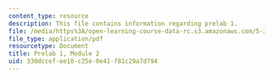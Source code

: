 ```yaml
---
content_type: resource
description: This file contains information regarding prelab 1.
file: /media/https%3A/open-learning-course-data-rc.s3.amazonaws.com/5-35-introduction-to-experimental-chemistry-fall-2012/330dccefee10c25e0e41f81c29a7d794_MIT5_35F12_prelab1module2.pdf
file_type: application/pdf
resourcetype: Document
title: Prelab 1, Module 2
uid: 330dccef-ee10-c25e-0e41-f81c29a7d794
---
```

